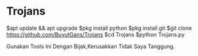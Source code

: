 # Trojans


$apt update && apt upgrade
$pkg install python
$pkg install git
$git clone https://github.com/BuyutGans/Trojans
$cd Trojans
$python Trojans.py

Gunakan Tools Ini Dengan Bijak,Kerusakkan Tidak Saya Tanggung.



